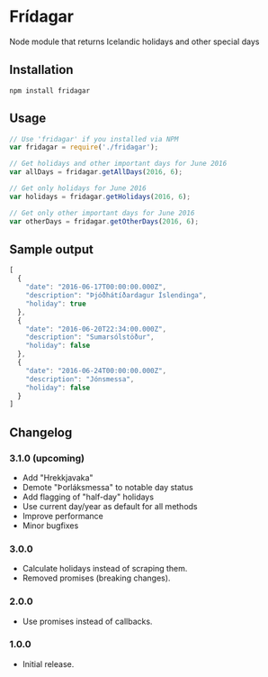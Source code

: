 # Frídagar

Node module that returns Icelandic holidays and other special days

## Installation

```
npm install fridagar
```

## Usage

```javascript
// Use 'fridagar' if you installed via NPM
var fridagar = require('./fridagar');

// Get holidays and other important days for June 2016
var allDays = fridagar.getAllDays(2016, 6);

// Get only holidays for June 2016
var holidays = fridagar.getHolidays(2016, 6);

// Get only other important days for June 2016
var otherDays = fridagar.getOtherDays(2016, 6);
```

## Sample output

```javascript
[
  {
    "date": "2016-06-17T00:00:00.000Z",
    "description": "Þjóðhátíðardagur Íslendinga",
    "holiday": true
  },
  {
    "date": "2016-06-20T22:34:00.000Z",
    "description": "Sumarsólstöður",
    "holiday": false
  },
  {
    "date": "2016-06-24T00:00:00.000Z",
    "description": "Jónsmessa",
    "holiday": false
  }
]
```

## Changelog

### 3.1.0 (upcoming)

- Add "Hrekkjavaka"
- Demote "Þorláksmessa" to notable day status
- Add flagging of "half-day" holidays
- Use current day/year as default for all methods
- Improve performance
- Minor bugfixes

### 3.0.0

- Calculate holidays instead of scraping them.
- Removed promises (breaking changes).

### 2.0.0

- Use promises instead of callbacks.

### 1.0.0

- Initial release.
